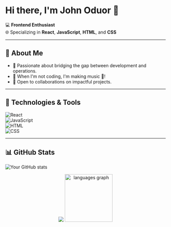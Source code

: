 # Hi there, I'm John Oduor 👋

  💻 **Frontend Enthusiast**  
🌐 Specializing in **React**, **JavaScript**, **HTML**, and **CSS**

---

## 🚀 About Me  
- 🌱 Passionate about bridging the gap between development and operations.  
- 🎸 When I'm not coding, I'm making music 🎵!  
- 🤝 Open to collaborations on impactful projects.  

---

## 🔧 Technologies & Tools  
![React](https://img.shields.io/badge/React-20232A?style=for-the-badge&logo=react&logoColor=61DAFB)  
![JavaScript](https://img.shields.io/badge/JavaScript-F7DF1E?style=for-the-badge&logo=javascript&logoColor=black)  
![HTML](https://img.shields.io/badge/HTML5-E34F26?style=for-the-badge&logo=html5&logoColor=white)  
![CSS](https://img.shields.io/badge/CSS3-1572B6?style=for-the-badge&logo=css3&logoColor=white)  

---

## 📊 GitHub Stats  
![Your GitHub stats](https://github-readme-stats.vercel.app/api?username=JohnM-Oduor&show_icons=true&theme=radical)  
<div align="center">
  <img src="https://github-readme-stats.vercel.app/api?
  ![Top Langs](https://github-readme-stats.vercel.app/api/top-langs/?username=your-github-username&layout=compact&theme=radical)  
  
<div align="center">
  <img src="https://github-readme-stats.vercel.app/api/top-langs?username=maurodesouza&locale=en&hide_title=false&layout=compact&card_width=320&langs_count=5&theme=dracula&hide_border=false" height="150" alt="languages graph" />
</div>

  
